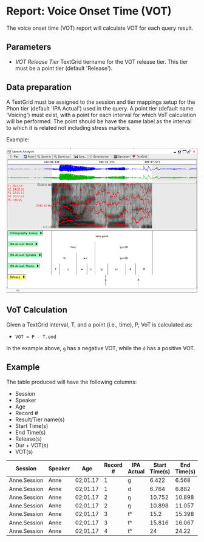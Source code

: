 # Report: Voice Onset Time (VOT)

The voice onset time (VOT) report will calculate VOT for each query result.

## Parameters

 * *VOT Release Tier* TextGrid tiername for the VOT release tier.  This tier must be a point tier (default 'Release').

## Data preparation

A TextGrid must be assigned to the session and tier mappings setup for the Phon tier (default 'IPA Actual') used in the query.  A point tier (default name 'Voicing') must exist, with a point for each interval for which VoT calculation will be performed.  The point should be have the same label as the interval to which it is related not including stress markers.

Example:

![VOT Release Tier Example](../images/Example-VOTTierSetup.png)

## VoT Calculation

Given a TextGrid interval, T, and a point (i.e., time), P, VoT is calculated as:
 
 * ```VOT = P - T.end```
 
In the example above, ```ɡ``` has a negative VOT, while the ```d``` has a positive VOT.

## Example

The table produced will have the following columns:

 * Session
 * Speaker
 * Age
 * Record #
 * Result/Tier name(s)
 * Start Time(s)
 * End Time(s)
 * Release(s)
 * Dur + VOT(s)
 * VOT(s)
 
| Session | Speaker | Age | Record # | IPA Actual | Start Time(s) | End Time(s) | Release(s) | Dur + VOT(s) | VOT(s) |
| --- | --- | --- | --- | --- | --- | --- | --- | --- | --- |
| Anne.Session | Anne | 02;01.17 | 1 | ɡ | 6.422 | 6.568 | 6.543 | 0.121 | -0.025 |
| Anne.Session | Anne | 02;01.17 | 1 | d | 6.764 | 6.882 | 6.915 | 0.151 | 0.033 |
| Anne.Session | Anne | 02;01.17 | 2 | ŋ | 10.752 | 10.898 | 10.925 | 0.173 | 0.027 |
| Anne.Session | Anne | 02;01.17 | 2 | ŋ | 10.898 | 11.057 | 10.996 | 0.098 | -0.061 |
| Anne.Session | Anne | 02;01.17 | 3 | tʰ | 15.2 | 15.398 | 15.272 | 0.072 | -0.126 |
| Anne.Session | Anne | 02;01.17 | 3 | tʰ | 15.816 | 16.067 | 15.914 | 0.099 | -0.152 |
| Anne.Session | Anne | 02;01.17 | 4 | tʰ | 24 | 24.22 | 24.07 | 0.071 | -0.149 |
